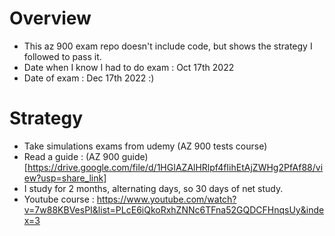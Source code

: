# Overview

- This az 900 exam repo doesn't include code, but shows the strategy I followed to pass it.
- Date when I know I had to do exam : Oct 17th 2022
- Date of exam : Dec 17th 2022 :)

# Strategy

- Take simulations exams from udemy (AZ 900 tests course)
- Read a guide : (AZ 900 guide)[https://drive.google.com/file/d/1HGIAZAlHRlpf4fIihEtAjZWHg2PfAf88/view?usp=share_link]
- I study for 2 months, alternating days, so 30 days of net study.
- Youtube course : https://www.youtube.com/watch?v=7w88KBVesPI&list=PLcE6iQkoRxhZNNc6TFna52GQDCFHnqsUy&index=3
